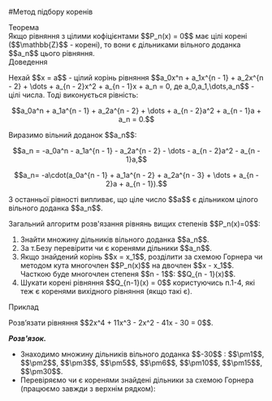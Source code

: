 #Метод підбору коренів

<div class="space">
<div class="ebio-wrap">
<span class="ebio">Теорема</span>
<div class="ebio-text">
Якщо рівняння з цілими кофіцієнтами $$P_n(x) = 0$$ має цілі корені ($$\mathbb{Z}$$ - корені), то вони є дільниками вільного доданка $$a_n$$ цього рівняння.
</div>
</div>
</div>

<div class="space">
<div class="ebio-wrap">
<span class="ebio">Доведення</span>
<div class="ebio-text">
<p>Нехай $$x = a$$ - цілий корінь рівняння $$a_0x^n + a_1x^{n - 1} + a_2x^{n - 2} + \dots + a_{n - 2}x^2 + a_{n - 1}x + a_n = 0, де a_0,a_1,\dots,a_n$$ - цілі числа. Тоді виконується рівність:</p>
<p align="center">$$a_0a^n + a_1a^{n - 1} + a_2a^{n - 2} + \dots + a_{n - 2}a^2 + a_{n - 1}a + a_n = 0.$$</p>
<p>Виразимо вільний доданок $$a_n$$:</p> 
<p align="center">$$a_n = -a_0a^n - a_1a^{n - 1} - a_2a^{n - 2} - \dots - a_{n - 2}a^2 - a_{n - 1}a,$$</p>
<p align="center">$$a_n= -a\cdot(a_0a^{n - 1} + a_1a^{n - 2} + a_2a^{n - 3} + \dots + a_{n - 2}a + a_{n - 1}).$$</p>
<p>З останньої рівності випливає, що ціле число $$a$$ є дільником цілого вільного доданка $$a_n$$.</p>
</div>
</div>
</div>

<p>Загальний алгоритм розв'язання рівнянь вищих степенів $$P_n(x)=0$$:</p>

<ol>
<li>Знайти множину дільників вільного доданка $$a_n$$.</li>
<li>За т.Безу перевірити чи є коренями дільники $$a_n$$.</li>
<li>Якщо знайдений корінь $$x = x_1$$, розділити за схемою Горнера чи методом кута многочлен $$P_n(x)$$ на двочлен $$x - x_1$$. Часткою буде многочлен степеня $$n - 1$$: $$Q_{n - 1}(x)$$.</li>
<li>Шукати корені рівняння $$Q_{n-1}(x) = 0$$ користуючись п.1-4, які теж є коренями вихідного рівняння (якщо такі є).</li>
</ol>

<div class="space">
<div class="task-wrap">
<span class="task">Приклад</span>
<div class="task-text">
<p>Розв’язати рівняння $$2x^4 + 11x^3 - 2x^2 - 41x - 30 = 0$$.</p>
<p><b><i>Розв'язок.</i></b>
<ul>
<li>Знаходимо множину дільників вільного доданка $$-30$$ : $$\pm1$$, $$\pm2$$, $$\pm3$$, $$\pm5$$, $$\pm6$$, $$\pm10$$, $$\pm15$$, $$\pm30$$.</li>
<li>Перевіряємо чи є коренями знайдені дільники за схемою Горнера (працюємо завжди з верхнім рядком):</li>
</ul></p>
</div>
</div>
</div>